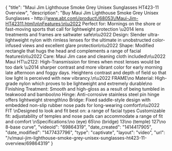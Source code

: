 {
    "title": "Maui Jim Lighthouse Smoke Grey Unisex Sunglasses HT423-11 Overview",
    "description": "Buy Maui Jim Lighthouse Smoke Grey Unisex Sunglasses - http:\/\/www.abt.com\/product\/68053\/Maui-Jim-HT42311.html\n\nFeatures:\n\u2022 Perfect for: Mornings on the shore or fast-moving sports that call for lightweight protection \u2014 lens treatments and frames are saltwater safe\n\u2022 Design: Slender ultra-lightweight nylon with rimless lenses for the ultimate in unobstructed color-infused views and excellent glare protection\n\u2022 Shape: Modified rectangle that hugs the head and complements a range of facial features\n\u2022 Care: Maui Jim case and cleaning cloth included\n\u2022 Maui HT\u2122: High-Transmission for times when most lenses would be too dark \u2014 sharper contrast and more vibrant color for early morning late afternoon and foggy days. Heightens contrast and depth of field so that low light is perceived with new vibrancy.\n\u2022 FRAME\no Material: High-grade nylon which proves to be lightweight and extremely durable\no Finishing Treatment: Smooth and high-gloss as a result of being tumbled in teakwood and bamboo\no Hinge: Anti-corrosive stainless steel pin hinge offers lightweight strength\no Bridge: Fixed saddle-style design with embedded non-slip rubber nose pads for long-wearing comfort\n\u2022 FIT \nDesigned to look and fit best on: a range of facial types Customizable fit: adjustability of temples and nose pads can accommodate a range of fit and comfort \nSpecifications:\no (eye) 65\no (bridge) 13\no (temple) 127\no 8-base curve",
    "videoid": "69864319",
    "date_created": "1414417905",
    "date_modified": "1477437796",
    "type": "captivate",
    "layout": "video",
    "url": "\/v\/maui-jim-lighthouse-smoke-grey-unisex-sunglasses-ht423-11-overview\/69864319"
}